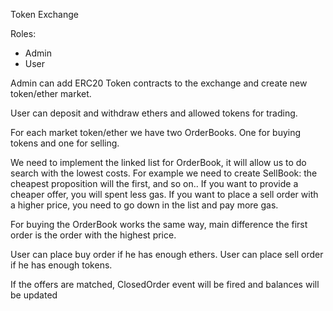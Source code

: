 Token Exchange

Roles:
- Admin
- User

Admin can add ERC20 Token contracts to the exchange and create new token/ether market.

User can deposit and withdraw ethers and allowed tokens for trading.

For each market token/ether we have two OrderBooks. One for buying tokens and one for selling.

We need to implement the linked list for OrderBook, it will allow us to do search with the lowest costs.
For example we need to create SellBook: the cheapest proposition will the first, and so on..
If you want to provide a cheaper offer, you will spent less gas.
If you want to place a sell order with a higher price, you need to go down in the list and pay more gas.

For buying the OrderBook works the same way, main difference the first order is the order with the highest price.

User can place buy order if he has enough ethers.
User can place sell order if he has enough tokens.

If the offers are matched, ClosedOrder event will be fired and balances will be updated
